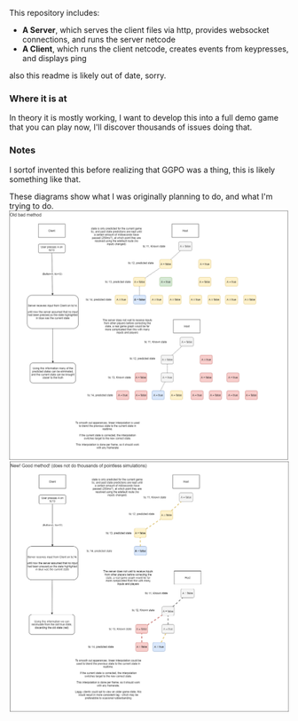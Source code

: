 This repository includes:
* __A Server__, which serves the client files via http, provides websocket connections, and runs the server netcode
* __A Client__, which runs the client netcode, creates events from keypresses, and displays ping

also this readme is likely out of date, sorry.

### Where it is at
In theory it is mostly working, I want to develop this into a full demo game that you can play now, I'll discover thousands of issues doing that.

### Notes
I sortof invented this before realizing that GGPO was a thing, this is likely something like that.

These diagrams show what I was originally planning to do, and what I'm trying to do.
![Old bad method](OldBadMethod.png)
![New good method](NewGoodMethod.png)
